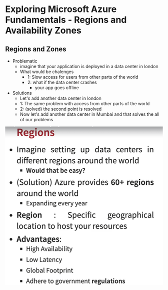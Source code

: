 # Exploring Microsoft Azure Fundamentals - Regions and Availability Zones

## Regions and Zones

- Problematic
  - imagine that your application is deployed in a data center in london
  - What would be chalenges
    - 1: Slow access for users from other parts of the world
    - 2: what if the data center crashes
      - your app goes offline
- Solutions
  - Let's add another data center in london
  - 1: The same problem with access from other parts of the world
  - 2: (solved) the second point is resolved
  - Now let's add another data center in Mumbai and that solves the all of our problems

![](2022-08-04-00-24-17.png)